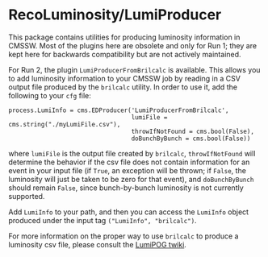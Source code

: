 # RecoLuminosity/LumiProducer

This package contains utilities for producing luminosity information in CMSSW. Most of the plugins here are obsolete and only for Run 1; they are kept here for backwards compatibility but are not actively maintained.

For Run 2, the plugin `LumiProducerFromBrilcalc` is available. This allows you to add luminosity information to your CMSSW job by reading in a CSV output file produced by the `brilcalc` utility. In order to use it, add the following to your `cfg` file:

```
process.LumiInfo = cms.EDProducer('LumiProducerFromBrilcalc',
                                  lumiFile = cms.string("./myLumiFile.csv"),
                                  throwIfNotFound = cms.bool(False),
                                  doBunchByBunch = cms.bool(False))
```
where `lumiFile` is the output file created by `brilcalc`, `throwIfNotFound` will determine the behavior if the csv file does not contain information for an event in your input file (if `True`, an exception will be thrown; if `False`, the luminosity will just be taken to be zero for that event), and `doBunchByBunch` should remain `False`, since bunch-by-bunch luminosity is not currently supported.

Add `LumiInfo` to your path, and then you can access the `LumiInfo` object produced under the input tag `("LumiInfo", "brilcalc")`.

For more information on the proper way to use `brilcalc` to produce a luminosity csv file, please consult the [LumiPOG twiki](https://twiki.cern.ch/twiki/bin/view/CMS/TWikiLUM#LumiCMSSW).

												      
